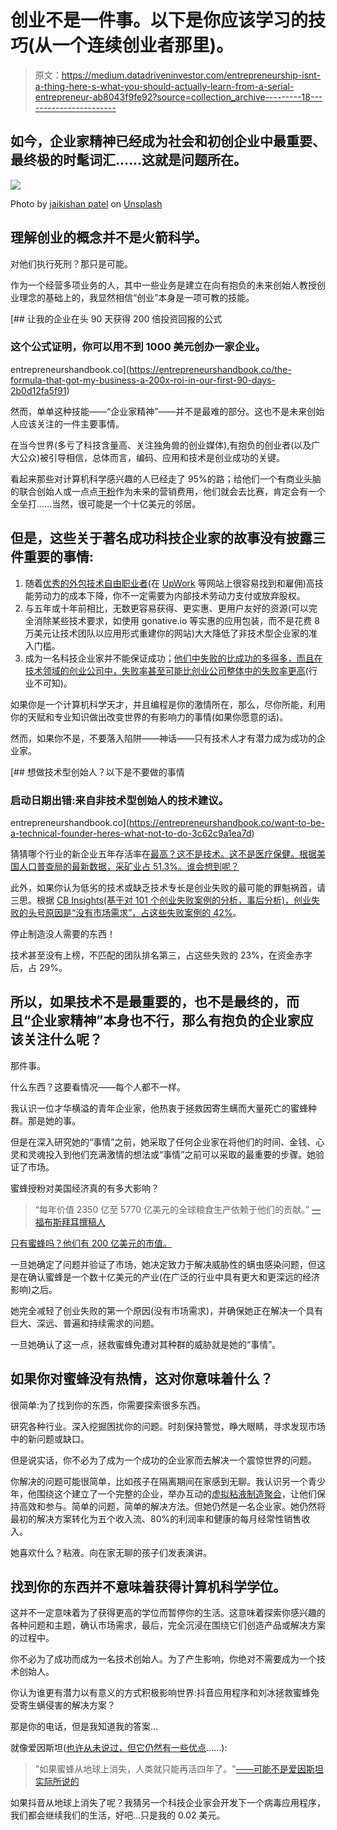 # 创业不是一件事。以下是你应该学习的技巧(从一个连续创业者那里)。

> 原文：<https://medium.datadriveninvestor.com/entrepreneurship-isnt-a-thing-here-s-what-you-should-actually-learn-from-a-serial-entrepreneur-ab8043f9fe92?source=collection_archive---------18----------------------->

## 如今，企业家精神已经成为社会和初创企业中最重要、最终极的时髦词汇……这就是问题所在。

![](img/f174f2cc9f09ef8b10ad996d69b81137.png)

Photo by [jaikishan patel](https://unsplash.com/@magictype?utm_source=medium&utm_medium=referral) on [Unsplash](https://unsplash.com?utm_source=medium&utm_medium=referral)

## 理解创业的概念并不是火箭科学。

对他们执行死刑？那只是可能。

作为一个经营多项业务的人，其中一些业务是建立在向有抱负的未来创始人教授创业理念的基础上的，我显然相信“创业”本身是一项可教的技能。

[](https://entrepreneurshandbook.co/the-formula-that-got-my-business-a-200x-roi-in-our-first-90-days-2b0d12fa5f91) [## 让我的企业在头 90 天获得 200 倍投资回报的公式

### 这个公式证明，你可以用不到 1000 美元创办一家企业。

entrepreneurshandbook.co](https://entrepreneurshandbook.co/the-formula-that-got-my-business-a-200x-roi-in-our-first-90-days-2b0d12fa5f91) 

然而，单单这种技能——“企业家精神”——并不是最难的部分。这也不是未来创始人应该关注的一件主要事情。

在当今世界(多亏了科技含量高、关注独角兽的创业媒体),有抱负的创业者(以及广大公众)被引导相信，总体而言，编码、应用和技术是创业成功的关键。

看起来那些对计算机科学感兴趣的人已经走了 95%的路；给他们一个有商业头脑的联合创始人或一点点[干粉](https://www.investopedia.com/terms/d/drypowder.asp)作为未来的营销费用，他们就会去比赛，肯定会有一个全垒打……当然，很可能是一个十亿美元的邻居。

## 但是，这些关于著名成功科技企业家的故事没有披露三件重要的事情:

1.  随着[优秀的外包技术自由职业者](https://www.outsourceaccelerator.com/articles/how-outsourcing-can-cut-labor-costs-by-up-to-70/)(在 [UpWork](https://upwork.com/) 等网站上很容易找到和雇佣)高技能劳动力的成本下降，你不一定需要为内部技术劳动力支付或放弃股权。
2.  与五年或十年前相比，无数更容易获得、更实惠、更用户友好的资源(可以完全消除某些技术要求，如使用 gonative.io 等实惠的应用包装，而不是花费 8 万美元让技术团队以应用形式重建你的网站)大大降低了非技术型企业家的准入门槛。
3.  成为一名科技企业家并不能保证成功；[他们中失败的比成功的多得多，而且在技术领域的创业公司中，失败率甚至可能比创业公司整体中的失败率更高](https://www.cnbc.com/2020/01/23/era-of-mega-funded-money-losing-unicorns-is-coming-to-an-end.html)(行业不可知)。

如果你是一个计算机科学天才，并且编程是你的激情所在，那么，尽你所能，利用你的天赋和专业知识做出改变世界的有影响力的事情(如果你愿意的话)。

然而，如果你不是，不要落入陷阱——神话——只有技术人才有潜力成为成功的企业家。

[](https://entrepreneurshandbook.co/want-to-be-a-technical-founder-heres-what-not-to-do-3c62c9a1ea7d) [## 想做技术型创始人？以下是不要做的事情

### 启动日期出错:来自非技术型创始人的技术建议。

entrepreneurshandbook.co](https://entrepreneurshandbook.co/want-to-be-a-technical-founder-heres-what-not-to-do-3c62c9a1ea7d) 

猜猜哪个行业的新企业五年存活率在[最高？这不是技术。这不是医疗保健。根据美国人口普查局的最新数据，采矿业占 51.3%。谁会想到呢？](https://www.embroker.com/blog/startup-statistics/)

此外，如果你认为低劣的技术或缺乏技术专长是创业失败的最可能的罪魁祸首，请三思。根据 [CB Insights(基于对 101 个创业失败案例的分析，事后分析)，创业失败的头号原因是“没有市场需求”，占这些失败案例的 42%](https://www.cbinsights.com/research/startup-failure-reasons-top/)。

停止制造没人需要的东西！

技术甚至没有上榜，不匹配的团队排名第三，占这些失败的 23%，在资金赤字后，占 29%。

## 所以，如果技术不是最重要的，也不是最终的，而且“企业家精神”本身也不行，那么有抱负的企业家应该关注什么呢？

那件事。

什么东西？这要看情况——每个人都不一样。

我认识一位才华横溢的青年企业家，他热衷于拯救因寄生螨而大量死亡的蜜蜂种群。那是她的事。

但是在深入研究她的“事情”之前，她采取了任何企业家在将他们的时间、金钱、心灵和灵魂投入到他们充满激情的想法或“事情”之前可以采取的最重要的步骤。她验证了市场。

蜜蜂授粉对美国经济真的有多大影响？

> “每年价值 2350 亿至 5770 亿美元的全球粮食生产依赖于他们的贡献。” [—福布斯拜耳撰稿人](https://www.forbes.com/sites/bayer/2019/10/14/the-value-of-pollinators-to-the-ecosystem-and-our-economy/?sh=3f1925557a1d)

[只有蜜蜂吗？他们有 200 亿美元的市值。](https://www.forbes.com/sites/bayer/2019/10/14/the-value-of-pollinators-to-the-ecosystem-and-our-economy/?sh=3f1925557a1d)

一旦她确定了问题并验证了市场，她决定致力于解决威胁性的螨虫感染问题，但这是在确认蜜蜂是一个数十亿美元的产业(在广泛的行业中具有更大和更深远的经济影响)之后。

她完全减轻了创业失败的第一个原因(没有市场需求)，并确保她正在解决一个具有巨大、深远、普遍和持续需求的问题。

一旦她确认了这一点，拯救蜜蜂免遭对其种群的威胁就是她的“事情”。

## 如果你对蜜蜂没有热情，这对你意味着什么？

很简单:为了找到你的东西，你需要探索很多东西。

研究各种行业。深入挖掘困扰你的问题。时刻保持警觉，睁大眼睛，寻求发现市场中的新问题或缺口。

但是说实话，你不必为了成为一个成功的企业家而去解决一个震惊世界的问题。

你解决的问题可能很简单，比如孩子在隔离期间在家感到无聊。我认识另一个青少年，他围绕这个建立了一个完整的企业，举办互动的[虚拟粘液制造聚会](https://thechicagojournal.com/beta-bowl-helps-teen-turn-slime-into-dollars/)，让他们保持高效和参与。简单的问题，简单的解决方法。但她仍然是一名企业家。她仍然将最初的解决方案转化为五个收入流、80%的利润率和健康的每月经常性销售收入。

她喜欢什么？粘液。向在家无聊的孩子们发表演讲。

## 找到你的东西并不意味着获得计算机科学学位。

这并不一定意味着为了获得更高的学位而暂停你的生活。这意味着探索你感兴趣的各种问题和主题，确认市场需求，最后，完全沉浸在围绕它们创造产品或解决方案的过程中。

你不必为了成功而成为一名技术创始人。为了产生影响，你绝对不需要成为一个技术创始人。

你认为谁更有潜力以有意义的方式积极影响世界:抖音应用程序和刘冰拯救蜜蜂免受寄生螨侵害的解决方案？

那是你的电话，但是我知道我的答案…

就像爱因斯坦([也许从未说过，但它仍然有一些优点](https://www.vice.com/en/article/d7ezaq/what-would-happen-if-all-the-bees-died-tomorrow)……):

> "如果蜜蜂从地球上消失，人类就只能再活四年了。"[——可能不是爱因斯坦实际所说的](https://www.vice.com/en/article/d7ezaq/what-would-happen-if-all-the-bees-died-tomorrow)

如果抖音从地球上消失了呢？我猜另一个科技企业家会开发下一个病毒应用程序，我们都会继续我们的生活，好吧…只是我的 0.02 美元。